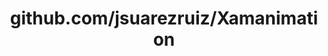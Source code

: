 ---
layout: post
title: github.com/jsuarezruiz/Xamanimation
categories: link
tags: [انگلیسی, گیت‌هاب, برنامه‌نویسی]
---